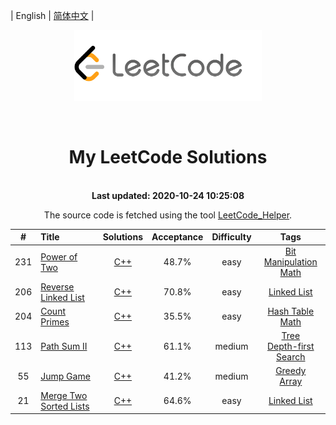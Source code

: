 
| English | [简体中文](README.md) |

<p align="center"><img width="300" src="https://raw.githubusercontent.com/KivenCkl/LeetCode_Helper/master/imgs/leetcode-logo.png"></p>
<p align="center">
    <img src="https://img.shields.io/badge/User-rubychen0611-blue.svg?" alt="">
    <img src="https://img.shields.io/badge/Solved-6/1839-blue.svg?" alt="">
    <img src="https://img.shields.io/badge/Easy-4-green.svg?" alt="">
    <img src="https://img.shields.io/badge/Medium-2-orange.svg?" alt="">
    <img src="https://img.shields.io/badge/Hard-0-red.svg?" alt="">
</p>
<h1 align="center">My LeetCode Solutions</h1>

<p align="center">
    <br>
    <b>Last updated: 2020-10-24 10:25:08</b>
    <br>
</p>
<!--请保留下面这行信息，让更多用户了解到这个小爬虫，衷心感谢您的支持-->
<p align="center">The source code is fetched using the tool <a href="https://github.com/KivenCkl/LeetCode_Helper">LeetCode_Helper</a>.</p>

| # | Title | Solutions | Acceptance | Difficulty | Tags |
|:--:|:-----|:---------:|:----:|:----:|:----:|
|231|[Power of Two](Problemset/power-of-two/README_EN.md)|[C++](Problemset/power-of-two/power-of-two.cpp)|48.7%|easy|[Bit Manipulation](https://leetcode-cn.com/tag/bit-manipulation)<br>[Math](https://leetcode-cn.com/tag/math)|
|206|[Reverse Linked List](Problemset/reverse-linked-list/README_EN.md)|[C++](Problemset/reverse-linked-list/reverse-linked-list.cpp)|70.8%|easy|[Linked List](https://leetcode-cn.com/tag/linked-list)|
|204|[Count Primes](Problemset/count-primes/README_EN.md)|[C++](Problemset/count-primes/count-primes.cpp)|35.5%|easy|[Hash Table](https://leetcode-cn.com/tag/hash-table)<br>[Math](https://leetcode-cn.com/tag/math)|
|113|[Path Sum II](Problemset/path-sum-ii/README_EN.md)|[C++](Problemset/path-sum-ii/path-sum-ii.cpp)|61.1%|medium|[Tree](https://leetcode-cn.com/tag/tree)<br>[Depth-first Search](https://leetcode-cn.com/tag/depth-first-search)|
|55|[Jump Game](Problemset/jump-game/README_EN.md)|[C++](Problemset/jump-game/jump-game.cpp)|41.2%|medium|[Greedy](https://leetcode-cn.com/tag/greedy)<br>[Array](https://leetcode-cn.com/tag/array)|
|21|[Merge Two Sorted Lists](Problemset/merge-two-sorted-lists/README_EN.md)|[C++](Problemset/merge-two-sorted-lists/merge-two-sorted-lists.cpp)|64.6%|easy|[Linked List](https://leetcode-cn.com/tag/linked-list)|
